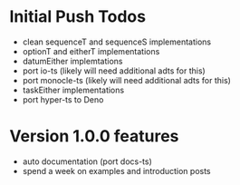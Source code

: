# Initial Push Todos

- clean sequenceT and sequenceS implementations
- optionT and eitherT implementations
- datumEither implemtations
- port io-ts (likely will need additional adts for this)
- port monocle-ts (likely will need additional adts for this)
- taskEither implementations
- port hyper-ts to Deno

# Version 1.0.0 features

- auto documentation (port docs-ts)
- spend a week on examples and introduction posts
